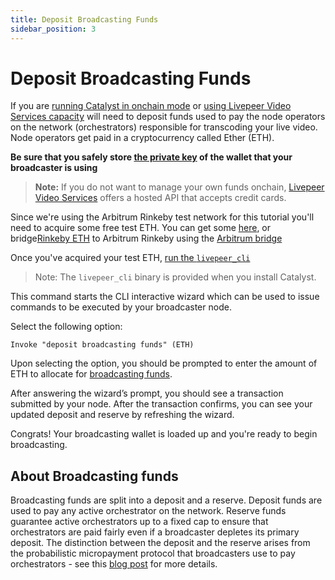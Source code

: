 ```yaml
---
title: Deposit Broadcasting Funds
sidebar_position: 3
---
```


# Deposit Broadcasting Funds

If you are [running Catalyst in onchain mode](/developers/getting-started/run-broadcaster#running-Catalyst-on-mainnet) or [using Livepeer Video Services capacity](/developers/getting-started/run-broadcaster#running-Catalyst-with-livepeercom) will need to deposit funds used to pay the node operators on the network (orchestrators) responsible for transcoding your live video. Node operators get paid in a cryptocurrency called Ether (ETH).

**Be sure that you safely store [the private key](/developers/getting-started/index#ensure-that-your-broadcasters-private-key-is-stored-safely) of the wallet that your broadcaster is using**

> **Note:** If you do not want to manage your own funds onchain, [Livepeer Video Services](https://livepeer.com) offers a hosted API that accepts credit cards.

Since we're using the Arbitrum Rinkeby test network for this tutorial you'll need to acquire
some free test ETH. You can get some [here](https://fauceth.komputing.org/?chain=421611), or bridge[Rinkeby ETH](https://faucet.rinkeby.io/) to Arbitrum Rinkeby using the [Arbitrum bridge](https://bridge.arbitrum.io)

Once you've acquired your test ETH, [run the `livepeer_cli`](/developers/getting-started/run-broadcaster#running-the-broadcaster-cli)

> Note: The `livepeer_cli` binary is provided when you install Catalyst.

This command starts the CLI interactive wizard which can be used to issue
commands to be executed by your broadcaster node.

Select the following option:

`Invoke "deposit broadcasting funds" (ETH)`

Upon selecting the option, you should be prompted to enter the amount of ETH to
allocate for [broadcasting funds](#about-broadcasting-funds).

After answering the wizard’s prompt, you should see a transaction submitted by
your node. After the transaction confirms, you can see your updated deposit and
reserve by refreshing the wizard.

Congrats! Your broadcasting wallet is loaded up and you're ready to begin
broadcasting.

## About Broadcasting funds

Broadcasting funds are split into a deposit and a reserve. Deposit funds are used to pay any active orchestrator on the network. Reserve funds guarantee active orchestrators up to a fixed cap to ensure that orchestrators are paid fairly even if a broadcaster depletes its primary deposit. The distinction between the deposit and the reserve arises from the probabilistic micropayment protocol that broadcasters use to pay orchestrators - see this [blog post](https://medium.com/livepeer-blog/streamflow-probabilistic-micropayments-f3a647672462) for more details.
